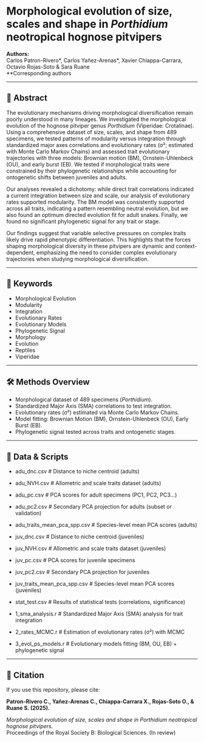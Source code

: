 # Morphological evolution of size, scales and shape in *Porthidium* neotropical hognose pitvipers

**Authors:**  
Carlos Patron-Rivero*, Carlos Yañez-Arenas*, Xavier Chiappa-Carrara, Octavio Rojas-Soto & Sara Ruane  
\**Corresponding authors

---

## 📖 Abstract
The evolutionary mechanisms driving morphological diversification remain poorly understood in many lineages. We investigated the morphological evolution of the hognose pitviper genus *Porthidium* (Viperidae: Crotalinae). Using a comprehensive dataset of size, scales, and shape from 489 specimens, we tested patterns of modularity versus integration through standardized major axes correlations and evolutionary rates (σ²; estimated with Monte Carlo Markov Chains) and assessed trait evolutionary trajectories with three models: Brownian motion (BM), Ornstein-Uhlenbeck (OU), and early burst (EB). We tested if morphological traits were constrained by their phylogenetic relationships while accounting for ontogenetic shifts between juveniles and adults.  

Our analyses revealed a dichotomy: while direct trait correlations indicated a current integration between size and scale, our analysis of evolutionary rates supported modularity. The BM model was consistently supported across all traits, indicating a pattern resembling neutral evolution, but we also found an optimum directed evolution fit for adult snakes. Finally, we found no significant phylogenetic signal for any trait or stage.  

Our findings suggest that variable selective pressures on complex traits likely drive rapid phenotypic differentiation. This highlights that the forces shaping morphological diversity in these pitvipers are dynamic and context-dependent, emphasizing the need to consider complex evolutionary trajectories when studying morphological diversification.  

---

## 🔑 Keywords
- Morphological Evolution  
- Modularity  
- Integration  
- Evolutionary Rates  
- Evolutionary Models  
- Phylogenetic Signal  
- Morphology  
- Evolution  
- Reptiles  
- Viperidae  

---

## 🛠️ Methods Overview
- Morphological dataset of 489 specimens (*Porthidium*).  
- Standardized Major Axis (SMA) correlations to test integration.  
- Evolutionary rates (σ²) estimated via Monte Carlo Markov Chains.  
- Model fitting: Brownian Motion (BM), Ornstein-Uhlenbeck (OU), Early Burst (EB).  
- Phylogenetic signal tested across traits and ontogenetic stages.  

---

## 📂 Data & Scripts

- adu_dnc.csv # Distance to niche centroid (adults)
- adu_NVH.csv # Allometric and scale traits dataset (adults)
- adu_pc.csv # PCA scores for adult specimens (PC1, PC2, PC3…)
- adu_pc2.csv # Secondary PCA projection for adults (subset or validation)
- adu_traits_mean_pca_spp.csv # Species-level mean PCA scores (adults)
- juv_dnc.csv # Distance to niche centroid (juveniles)
- juv_NVH.csv # Allometric and scale traits dataset (juveniles)
- juv_pc.csv # PCA scores for juvenile specimens
- juv_pc2.csv # Secondary PCA projection for juveniles
- juv_traits_mean_pca_spp.csv # Species-level mean PCA scores (juveniles)
- stat_test.csv # Results of statistical tests (correlations, significance)

- 1_sma_analysis.r # Standardized Major Axis (SMA) analysis for trait integration
- 2_rates_MCMC.r # Estimation of evolutionary rates (σ²) with MCMC
- 3_evol_ps_models.r # Evolutionary models fitting (BM, OU, EB) + phylogenetic signal

---

## 📌 Citation
If you use this repository, please cite:  

**Patron-Rivero C., Yañez-Arenas C., Chiappa-Carrara X., Rojas-Soto O., & Ruane S. (2025).**


*Morphological evolution of size, scales and shape in Porthidium neotropical hognose pitvipers.*  
Proceedings of the Royal Society B: Biological Sciences. (In review)
